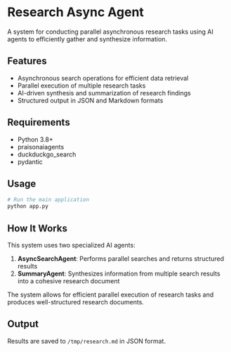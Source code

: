 # Research Async Agent

A system for conducting parallel asynchronous research tasks using AI agents to efficiently gather and synthesize information.

## Features

- Asynchronous search operations for efficient data retrieval
- Parallel execution of multiple research tasks
- AI-driven synthesis and summarization of research findings
- Structured output in JSON and Markdown formats

## Requirements

- Python 3.8+
- praisonaiagents
- duckduckgo_search
- pydantic

## Usage

```python
# Run the main application
python app.py
```

## How It Works

This system uses two specialized AI agents:

1. **AsyncSearchAgent**: Performs parallel searches and returns structured results
2. **SummaryAgent**: Synthesizes information from multiple search results into a cohesive research document

The system allows for efficient parallel execution of research tasks and produces well-structured research documents.

## Output

Results are saved to `/tmp/research.md` in JSON format.